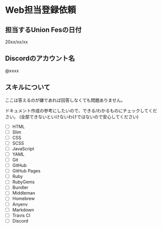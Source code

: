 Web担当登録依頼
===============

## 担当するUnion Fesの日付

20xx/xx/xx

## Discordのアカウント名

@xxxx

## スキルについて

ここは答えるのが嫌であれば回答しなくても問題ありません。

ドキュメント作成の参考にしたいので、できる/わかるものにチェックしてください。
(全部できないといけないわけではないので安心してください)

* [ ] HTML
* [ ] Slim
* [ ] CSS
* [ ] SCSS
* [ ] JavaScript
* [ ] YAML
* [ ] Git
* [ ] GitHub
* [ ] GitHub Pages
* [ ] Ruby
* [ ] RubyGems
* [ ] Bundler
* [ ] Middleman
* [ ] Homebrew
* [ ] Anyenv
* [ ] Markdown
* [ ] Travis CI
* [ ] Discord
